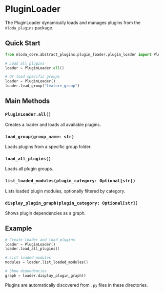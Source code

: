 # PluginLoader

The PluginLoader dynamically loads and manages plugins from the `mloda_plugins` package.

## Quick Start

```python
from mloda_core.abstract_plugins.plugin_loader.plugin_loader import PluginLoader

# Load all plugins
loader = PluginLoader.all()

# Or load specific groups
loader = PluginLoader()
loader.load_group("feature_group")
```

## Main Methods

### `PluginLoader.all()`
Creates a loader and loads all available plugins.

### `load_group(group_name: str)`
Loads plugins from a specific group folder.

### `load_all_plugins()`
Loads all plugin groups.

### `list_loaded_modules(plugin_category: Optional[str])`
Lists loaded plugin modules, optionally filtered by category.

### `display_plugin_graph(plugin_category: Optional[str])`
Shows plugin dependencies as a graph.

## Example

```python
# Create loader and load plugins
loader = PluginLoader()
loader.load_all_plugins()

# List loaded modules
modules = loader.list_loaded_modules()

# Show dependencies
graph = loader.display_plugin_graph()
```

Plugins are automatically discovered from `.py` files in these directories.
